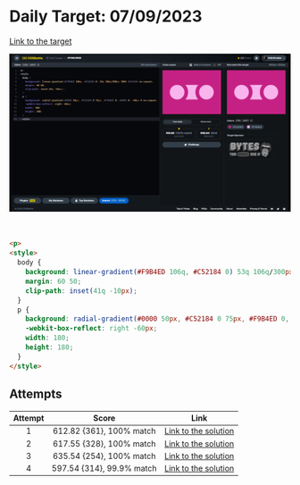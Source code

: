 # Daily Target: 07/09/2023

[Link to the target](https://cssbattle.dev/play/VAKgNC1jyPfutbnApSg4)

![img](../images/target-solution/daily-target_2023-09-07.png)

<br>

```html
<p>
<style>
  body {
    background: linear-gradient(#F9B4ED 106q, #C52184 0) 53q 106q/300px 100% #C52184 no-repeat;
    margin: 60 50;
    clip-path: inset(41q -10px);
  }
  p {
    background: radial-gradient(#0000 50px, #C52184 0 75px, #F9B4ED 0, #0000 0) -40px 0 no-repeat;
    -webkit-box-reflect: right -60px;
    width: 180;
    height: 180;
  }
</style>
```

## Attempts
| Attempt | Score | Link |
|:-:|:-:|:-:|
| 1 | 612.82 {361}, 100% match | [Link to the solution](../html/daily-target_2023-09-07_attempt-01.html) |
| 2 | 617.55 {328}, 100% match | [Link to the solution](../html/daily-target_2023-09-07_attempt-02.html) |
| 3 | 635.54 {254}, 100% match | [Link to the solution](../html/daily-target_2023-09-07_attempt-03.html) |
| 4 | 597.54 {314}, 99.9% match | [Link to the solution](../html/daily-target_2023-09-07_attempt-04.html) |